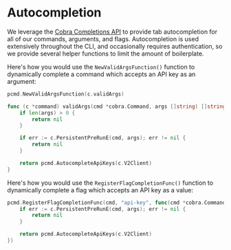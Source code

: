 # Autocompletion

We leverage the [Cobra Completions API](https://github.com/spf13/cobra/blob/master/shell_completions.md) to provide tab
autocompletion for all of our commands, arguments, and flags. Autocompletion is used extensively throughout the CLI, and
occasionally requires authentication, so we provide several helper functions to limit the amount of boilerplate.

Here's how you would use the `NewValidArgsFunction()` function to dynamically complete a command which accepts an API
key as an argument:

```go
pcmd.NewValidArgsFunction(c.validArgs)
```

```go
func (c *command) validArgs(cmd *cobra.Command, args []string) []string {
    if len(args) > 0 {
        return nil
    }

    if err := c.PersistentPreRunE(cmd, args); err != nil {
        return nil
    }

    return pcmd.AutocompleteApiKeys(c.V2Client)
}
```

Here's how you would use the `RegisterFlagCompletionFunc()` function to dynamically complete a flag which accepts an API
key as a value:

```go
pcmd.RegisterFlagCompletionFunc(cmd, "api-key", func(cmd *cobra.Command, args []string) []string {
    if err := c.PersistentPreRunE(cmd, args); err != nil {
        return nil
    }

    return pcmd.AutocompleteApiKeys(c.V2Client)
})
```